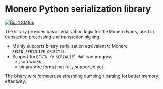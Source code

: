 # Monero Python serialization library

[![Build Status](https://travis-ci.org/ph4r05/monero-serialize.svg?branch=master)](https://travis-ci.org/ph4r05/monero-serialize)

The library provides basic serialization logic for the Monero types,
used in transaction processing and transaction signing.

- Mainly supports binary serialization equivalent to Monero `BEGIN_SERIALIZE_OBJECT()`.
- Support for `BEGIN_KV_SERIALIZE_MAP` is in progress
  - json works,
  - binary wire format not fully supported yet

The binary wire formats use streaming dumping / parsing for better memory effectivity.

